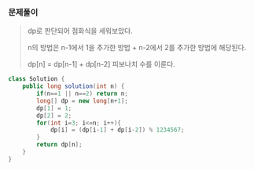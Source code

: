 ### 문제풀이

>dp로 판단되어 점화식을 세워보았다.
>
>n의 방법은 n-1에서 1을 추가한 방법 + n-2에서 2를 추가한 방법에 해당된다.
>
>dp[n] = dp[n-1] + dp[n-2] 피보나치 수를 이룬다.

```java
class Solution {
    public long solution(int n) {
        if(n==1 || n==2) return n;
        long[] dp = new long[n+1];
        dp[1] = 1;
        dp[2] = 2;
        for(int i=3; i<=n; i++){
            dp[i] = (dp[i-1] + dp[i-2]) % 1234567;
        }
        return dp[n];
    }
}
```

